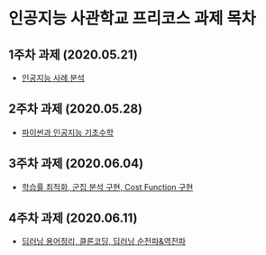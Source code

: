 # 인공지능 사관학교 프리코스 과제 목차

## 1주차 과제 (2020.05.21)
- [인공지능 사례 분석 ](https://github.com/jaynh/task/blob/master/1%EC%A3%BC%EC%B0%A8%EA%B3%BC%EC%A0%9C.ipynb)

## 2주차 과제 (2020.05.28)
- [파이썬과 인공지능 기초수학 ](https://nbviewer.jupyter.org/github/jaynh/task/blob/master/2%E1%84%8C%E1%85%AE%E1%84%8E%E1%85%A1%E1%84%80%E1%85%AA%E1%84%8C%E1%85%A6.ipynb)

## 3주차 과제 (2020.06.04)
- [학습률 최적화, 군집 분석 구현, Cost Function 구현](https://github.com/jaynh/task/blob/master/3%EC%A3%BC%EC%B0%A8_%EA%B3%BC%EC%A0%9C.ipynb)


## 4주차 과제 (2020.06.11)
- [딥러닝 용어정리, 클론코딩, 딥러닝 순전파&역전파 ](https://github.com/jaynh/task/blob/master/4%EC%A3%BC%EC%B0%A8_%EA%B3%BC%EC%A0%9C.ipynb)
